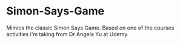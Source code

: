 # Simon-Says-Game
Mimics the classic Simon Says Game. Based on one of the courses activities i'm taking from Dr Angela Yu at Udemy.
